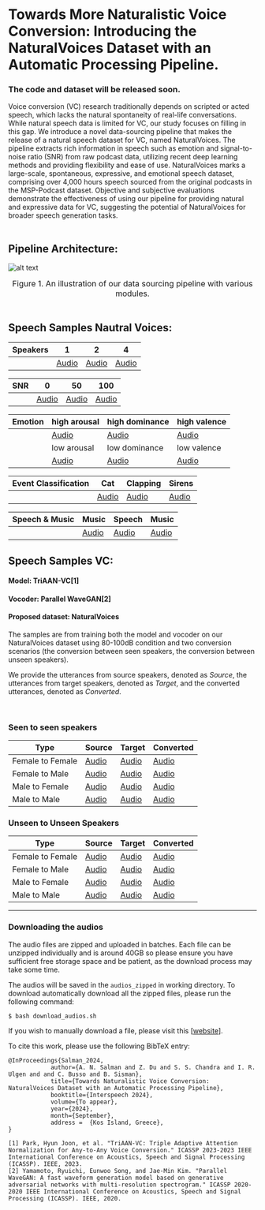 <h1>Towards More Naturalistic Voice Conversion: Introducing the NaturalVoices Dataset with an Automatic Processing Pipeline. </h1>

<h3>The code and dataset will be released soon.</h3>

Voice conversion (VC) research traditionally depends on scripted or acted speech, which lacks the natural spontaneity of real-life conversations. 
While natural speech data is limited for VC, our study focuses on filling in this gap. We introduce a novel data-sourcing pipeline that makes the 
release of a natural speech dataset for VC, named NaturalVoices. The pipeline extracts rich information in speech such as emotion and signal-to-noise 
ratio (SNR) from raw podcast data, utilizing recent deep learning methods and providing flexibility and ease of use. NaturalVoices marks a large-scale, 
spontaneous, expressive, and emotional speech dataset, comprising over 4,000 hours speech sourced from the original podcasts in the MSP-Podcast dataset. 
Objective and subjective evaluations demonstrate the effectiveness of using our pipeline for providing natural and expressive data for VC, suggesting the 
potential of NaturalVoices for broader speech generation tasks.
<br/> <br/>


<h2>Pipeline Architecture: </h2>

![alt text](./data/pipeline.png)
<figcaption style="text-align:center;"></font><font size=3> 
	Figure 1. An illustration of our data sourcing pipeline with various modules. </font>
</figcaption>
<br>




<h2>Speech Samples Nautral Voices: </h2>


| **Speakers**       | 1        | 2         | 4         |
|--------------------|----------|-----------|-----------|
|                    | [Audio](data/NV_Audios/speakers1.wav) | [Audio](data/NV_Audios/speakers2.wav) | [Audio](data/NV_Audios/speakers4.wav) |

| **SNR**            | 0        | 50        | 100       |
|--------------------|----------|-----------|-----------|
|                    | [Audio](data/NV_Audios/snr_0.wav) | [Audio](data/NV_Audios/snr_50.wav) | [Audio](data/NV_Audios/snr_100.wav) |

| **Emotion**        | high arousal | high dominance | high valence |
|--------------------|----------|-----------|-----------|
|                    | [Audio](data/NV_Audios/high_arousal.wav) | [Audio](data/NV_Audios/high_dominance.wav) | [Audio](data/NV_Audios/high_valence.wav) |
|                    | low arousal  | low dominance  | low valence  |
|                    | [Audio](data/NV_Audios/low_arousal.wav) | [Audio](data/NV_Audios/low_dominance.wav) | [Audio](data/NV_Audios/low_valence.wav) |

| **Event Classification** | Cat    | Clapping   | Sirens     |
|--------------------|----------|-----------|-----------|
|                    | [Audio](data/NV_Audios/cat.wav) | [Audio](data/NV_Audios/clapping.wav) | [Audio](data/NV_Audios/sirens.wav) |

| **Speech & Music** | Music   | Speech     | Music      |
|--------------------|----------|-----------|-----------|
|                    | [Audio](data/NV_Audios/music1.wav) | [Audio](data/NV_Audios/speech1.wav) | [Audio](data/NV_Audios/music2.wav) |


## Speech Samples VC:

#### **Model:** TriAAN-VC[1]
#### **Vocoder:** Parallel WaveGAN[2]
#### **Proposed dataset:** NaturalVoices

The samples are from training both the model and vocoder on our NaturalVoices dataset using 80-100dB condition and two conversion scenarios (the conversion between seen speakers, the conversion between unseen speakers).

We provide the utterances from source speakers, denoted as *Source*, the utterances from target speakers, denoted as *Target*, and the converted utterances, denoted as *Converted*.


<br>

### Seen to seen speakers

| Type              | Source                                                                                                              | Target                                                                                                              | Converted                                                                                                            |
|-------------------|---------------------------------------------------------------------------------------------------------------------|---------------------------------------------------------------------------------------------------------------------|----------------------------------------------------------------------------------------------------------------------|
| Female to Female  | [Audio](data/Seen_speaker_to_seen_speaker/F_F_Source_from_MSP-PODCAST_2691_205_to_MSP-PODCAST_2562_338_src.wav)     | [Audio](data/Seen_speaker_to_seen_speaker/F_F_Target_from_MSP-PODCAST_2691_205_to_MSP-PODCAST_2562_338_trg.wav)     | [Audio](data/Seen_speaker_to_seen_speaker/F_F_Converted_from_MSP-PODCAST_2691_205_to_MSP-PODCAST_2562_338_cnv_gen.wav) |
| Female to Male    | [Audio](data/Seen_speaker_to_seen_speaker/F_M_Source_from_MSP-PODCAST_2598_6_to_MSP-PODCAST_1356_909_src.wav)       | [Audio](data/Seen_speaker_to_seen_speaker/F_M_Target_from_MSP-PODCAST_2598_6_to_MSP-PODCAST_1356_909_trg.wav)       | [Audio](data/Seen_speaker_to_seen_speaker/F_M_Converted_from_MSP-PODCAST_2598_6_to_MSP-PODCAST_1356_909_cnv_gen.wav)  |
| Male to Female    | [Audio](data/Seen_speaker_to_seen_speaker/M_F_Source_from_MSP-PODCAST_0369_52_to_MSP-PODCAST_2612_132_src.wav)      | [Audio](data/Seen_speaker_to_seen_speaker/M_F_Target_from_MSP-PODCAST_0369_52_to_MSP-PODCAST_2612_132_trg.wav)      | [Audio](data/Seen_speaker_to_seen_speaker/M_F_Conversion_from_MSP-PODCAST_0369_52_to_MSP-PODCAST_2612_132_cnv_gen.wav) |
| Male to Male      | [Audio](data/Seen_speaker_to_seen_speaker/M_M_Source_from_MSP-PODCAST_5324_215_to_MSP-PODCAST_1358_4_src.wav)       | [Audio](data/Seen_speaker_to_seen_speaker/M_M_Target_from_MSP-PODCAST_5324_215_to_MSP-PODCAST_1358_4_trg.wav)       | [Audio](data/Seen_speaker_to_seen_speaker/M_M_Converted_from_MSP-PODCAST_5324_215_to_MSP-PODCAST_1358_4_cnv_gen.wav)  |

### Unseen to Unseen Speakers

| Type              | Source                                                                                                              | Target                                                                                                              | Converted                                                                                                            |
|-------------------|---------------------------------------------------------------------------------------------------------------------|---------------------------------------------------------------------------------------------------------------------|----------------------------------------------------------------------------------------------------------------------|
| Female to Female  | [Audio](data/Unseen_speaker_to_unseen_speaker/F_F_Source_from_MSP-PODCAST_0114_21_to_MSP-PODCAST_0794_263_src.wav)  | [Audio](data/Unseen_speaker_to_unseen_speaker/F_F_Target_from_MSP-PODCAST_0114_21_to_MSP-PODCAST_0794_263_trg.wav)  | [Audio](data/Unseen_speaker_to_unseen_speaker/F_F_Converted_from_MSP-PODCAST_0114_21_to_MSP-PODCAST_0794_263_cnv_gen.wav) |
| Female to Male    | [Audio](data/Unseen_speaker_to_unseen_speaker/F_M_Source_from_MSP-PODCAST_0794_470_to_MSP-PODCAST_0230_235_src.wav) | [Audio](data/Unseen_speaker_to_unseen_speaker/F_M_Target_from_MSP-PODCAST_0794_470_to_MSP-PODCAST_0230_235_trg.wav) | [Audio](data/Unseen_speaker_to_unseen_speaker/F_M_Converted_from_MSP-PODCAST_0794_470_to_MSP-PODCAST_0230_235_cnv_gen.wav) |
| Male to Female    | [Audio](data/Unseen_speaker_to_unseen_speaker/M_F_Source_from_MSP-PODCAST_0555_251_to_MSP-PODCAST_0114_71_src.wav)  | [Audio](data/Unseen_speaker_to_unseen_speaker/M_F_Target_from_MSP-PODCAST_0555_251_to_MSP-PODCAST_0114_71_trg.wav)  | [Audio](data/Unseen_speaker_to_unseen_speaker/M_F_Converted_from_MSP-PODCAST_0555_251_to_MSP-PODCAST_0114_71_cnv_gen.wav) |
| Male to Male      | [Audio](data/Unseen_speaker_to_unseen_speaker/M_M_Source_from_MSP-PODCAST_0195_100_to_MSP-PODCAST_0292_1_src.wav)   | [Audio](data/Unseen_speaker_to_unseen_speaker/M_M_Target_from_MSP-PODCAST_0195_100_to_MSP-PODCAST_0292_1_trg.wav)   | [Audio](data/Unseen_speaker_to_unseen_speaker/M_M_Converted_from_MSP-PODCAST_0195_100_to_MSP-PODCAST_0292_1_cnv_gen.wav)  |

---------------------------



### Downloading the audios

The audio files are zipped and uploaded in batches. Each file can be unzipped individually and is around 40GB so please ensure you have sufficient free storage space and be patient, as the download process may take some time.


The audios will be saved in the `audios_zipped` in working directory. To download automatically download all the zipped files, please run the following command: 
  ```
  $ bash download_audios.sh
  ```

If you wish to manually download a file, please visit this [[website](https://lab-msp.com/MODELS/Odyssey_Baselines/)].



To cite this work, please use the following BibTeX entry:

```
@InProceedings{Salman_2024,
            author={A. N. Salman and Z. Du and S. S. Chandra and I. R. Ulgen and and C. Busso and B. Sisman},
            title={Towards Naturalistic Voice Conversion: NaturalVoices Dataset with an Automatic Processing Pipeline},
            booktitle={Interspeech 2024},
            volume={To appear},
            year={2024},
            month={September},
            address =  {Kos Island, Greece},
}
```

```
[1] Park, Hyun Joon, et al. "TriAAN-VC: Triple Adaptive Attention Normalization for Any-to-Any Voice Conversion." ICASSP 2023-2023 IEEE International Conference on Acoustics, Speech and Signal Processing (ICASSP). IEEE, 2023.
[2] Yamamoto, Ryuichi, Eunwoo Song, and Jae-Min Kim. "Parallel WaveGAN: A fast waveform generation model based on generative adversarial networks with multi-resolution spectrogram." ICASSP 2020-2020 IEEE International Conference on Acoustics, Speech and Signal Processing (ICASSP). IEEE, 2020.
```

